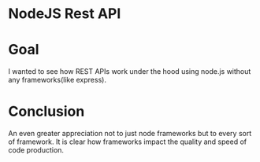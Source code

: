 # NodeJS Rest API

# Goal
I wanted to see how REST APIs work under the hood using node.js without any frameworks(like express).

# Conclusion
An even greater appreciation not to just node frameworks but to every sort of framework. It is clear how frameworks impact the quality and speed of code production.
